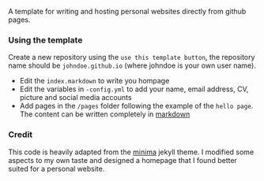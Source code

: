 A template for writing and hosting personal websites directly from github pages.

### Using the template
Create a new repository using the `use this template button`, the repository name should be `johndoe.github.io` (where johndoe is your own user name).
- Edit the `index.markdown` to write you hompage
- Edit the variables in `-config.yml` to add your name, email address, CV, picture and social media accounts
- Add pages in the `/pages` folder following the example of the `hello page`. The content can be written completely in [markdown](https://www.markdownguide.org/cheat-sheet/)

### Credit
This code is heavily adapted from the [minima](https://github.com/jekyll/minima) jekyll theme. I modified some aspects to my own taste and designed a homepage that I found better suited for a personal website.
